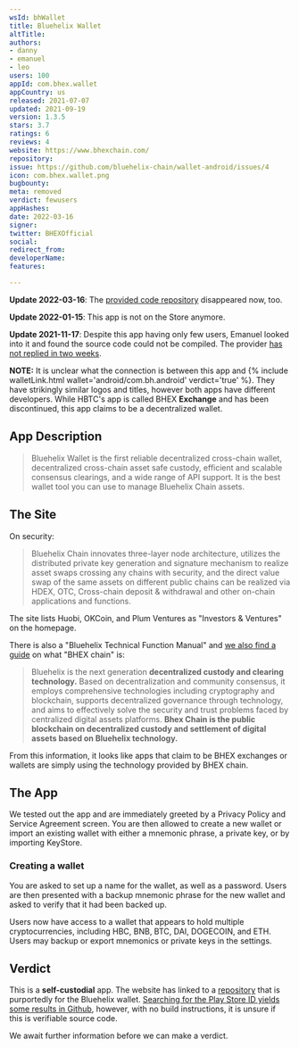 ```yaml
---
wsId: bhWallet
title: Bluehelix Wallet
altTitle: 
authors:
- danny
- emanuel
- leo
users: 100
appId: com.bhex.wallet
appCountry: us
released: 2021-07-07
updated: 2021-09-19
version: 1.3.5
stars: 3.7
ratings: 6
reviews: 4
website: https://www.bhexchain.com/
repository: 
issue: https://github.com/bluehelix-chain/wallet-android/issues/4
icon: com.bhex.wallet.png
bugbounty: 
meta: removed
verdict: fewusers
appHashes: 
date: 2022-03-16
signer: 
twitter: BHEXOfficial
social: 
redirect_from: 
developerName: 
features: 

---
```


**Update 2022-03-16**: The [provided code repository](https://github.com/bluehelix-chain/wallet-android) disappeared now, too.

**Update 2022-01-15**: This app is not on the Store anymore.

**Update 2021-11-17**: Despite this app having only few users, Emanuel looked
into it and found the source code could not be compiled. The provider
[has not replied in two weeks](https://github.com/bluehelix-chain/wallet-android/issues/4).

**NOTE:** It is unclear what the connection is between this app and {% include walletLink.html wallet='android/com.bh.android' verdict='true' %}. They have strikingly similar logos and titles, however both apps have different developers. While HBTC's app is called BHEX **Exchange** and has been discontinued, this app claims to be a decentralized wallet.

## App Description

> Bluehelix Wallet is the first reliable decentralized cross-chain wallet, decentralized cross-chain asset safe custody, efficient and scalable consensus clearings, and a wide range of API support. It is the best wallet tool you can use to manage Bluehelix Chain assets.


## The Site

On security:

> Bluehelix Chain innovates three-layer node architecture, utilizes the distributed private key generation and signature mechanism to realize asset swaps crossing any chains with security, and the direct value swap of the same assets on different public chains can be realized via HDEX, OTC, Cross-chain deposit & withdrawal and other on-chain applications and functions.

The site lists Huobi, OKCoin, and Plum Ventures as "Investors & Ventures" on the homepage.

There is also a "Bluehelix Technical Function Manual" and [we also find a guide](https://docs.bhexchain.com/en/home.html) on what "BHEX chain" is:

> Bluehelix is the next generation **decentralized custody and clearing technology.** Based on decentralization and community consensus, it employs comprehensive technologies including cryptography and blockchain, supports decentralized governance through technology, and aims to effectively solve the security and trust problems faced by centralized digital assets platforms. **Bhex Chain is the public blockchain on decentralized custody and settlement of digital assets based on Bluehelix technology.**

From this information, it looks like apps that claim to be BHEX exchanges or wallets are simply using the technology provided by BHEX chain.

## The App

We tested out the app and are immediately greeted by a Privacy Policy and Service Agreement screen. You are then allowed to create a new wallet or import an existing wallet with either a mnemonic phrase, a private key, or by importing KeyStore.

### Creating a wallet

You are asked to set up a name for the wallet, as well as a password. Users are then presented with a backup mnemonic phrase for the new wallet and asked to verify that it had been backed up.

Users now have access to a wallet that appears to hold multiple cryptocurrencies, including HBC, BNB, BTC, DAI, DOGECOIN, and ETH. Users may backup or export mnemonics or private keys in the settings.

## Verdict

This is a **self-custodial** app. The website has linked to a [repository](https://github.com/bluehelix-chain/wallet-android) that is purportedly for the Bluehelix wallet. [Searching for the Play Store ID yields some results in Github](https://github.com/bluehelix-chain/wallet-android/search?q=com.bhex.wallet), however, with no build instructions, it is unsure if this is verifiable source code.

We await further information before we can make a verdict.

